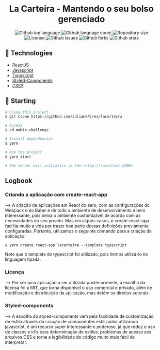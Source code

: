 <div align="center" id="top"> 
  &#xa0;
</div>

<h1 align="center">La Carteira - Mantendo o seu bolso gerenciado</h1>

<p align="center">
  <img alt="Github top language" src="https://img.shields.io/github/languages/top/JulianePires/lacarteira?color=33CC95">

  <img alt="Github language count" src="https://img.shields.io/github/languages/count/JulianePires/lacarteira?color=33CC95">

  <img alt="Repository size" src="https://img.shields.io/github/repo-size/JulianePires/lacarteira?color=33CC95">

  <img alt="License" src="https://img.shields.io/github/license/JulianePires/lacarteira?color=33CC95">

  <img alt="Github issues" src="https://img.shields.io/github/issues/JulianePires/lacarteira?color=33CC95" />

  <img alt="Github forks" src="https://img.shields.io/github/forks/JulianePires/lacarteira?color=33CC95" />

  <img alt="Github stars" src="https://img.shields.io/github/stars/JulianePires/lacarteira?color=33CC95" />
</p>

## :rocket: Technologies ##

- [ReactJS](https://pt-br.reactjs.org/)
- [Javascript](https://developer.mozilla.org/pt-BR/docs/Web/JavaScript)
- [Typescript](https://www.typescriptlang.org/)
- [Styled-Components](https://styled-components.com/)
- [CSS3](https://www.w3schools.com/css/)

## :checkered_flag: Starting ##

```bash
# Clone this project
$ git clone https://github.com/JulianePires/lacarteira

# Access
$ cd mobix-challenge

# Install dependencies
$ yarn

# Run the project
$ yarn start

# The server will initialize in the <http://localhost:3000>
```

## Logbook

### Criando a aplicação com create-react-app

--> A criação de aplicações em React do zero, com as configurações do Webpack e do Babel e de todo o ambiente de desenvolvimento é bem interessante, pois deixa o ambiente customizável de acordo com as necessidades do seu projeto. Mas em alguns casos, o create-react-app facilita muito a vida por trazer boa parte dessas definições previamente configuradas. Portanto, utilizamos o seguinte comando para a criação da aplicação:

```
$ yarn create react-app lacarteira --template typescript 
```

Note que o template do typescript foi utilizado, pois iremos utilizá-lo na linguagem tipada.

### Licença

--> Por ser uma aplicação a ser utilizada posteriormente, a escolha da licensa foi a MIT, que torna disponível o uso comercial e privado, além de modificação e distribuição da aplicação, mas detém os direitos autorais.

### Styled-components

--> A escolha do styled-components vem pela facilidade de customização de estilo através da criação de componentes estilizados utilizando javascript, é um recurso super interessante e poderoso, já que reduz o uso de classes e id's para determinação de estilos, problemas de acesso aos arquivos CSS e torna a legibilidade do código muito mais fácil de interpretar.